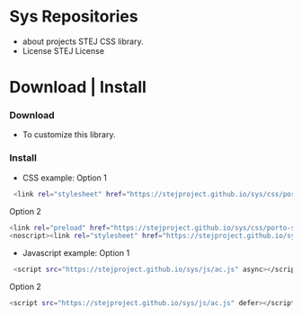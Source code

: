 # Sys Repositories
- about projects
 STEJ  CSS library.
- License STEJ License

# Download | Install
### Download
- To customize this library.
### Install
- CSS example:
Option 1
```bash
 <link rel="stylesheet" href="https://stejproject.github.io/sys/css/porto-style.css">
```
Option 2
```bash
<link rel="preload" href="https://stejproject.github.io/sys/css/porto-style.css" as="style" onload="this.onload=null;this.rel='stylesheet'">
<noscript><link rel="stylesheet" href="https://stejproject.github.io/sys/css/porto-style.css"></noscript>
```
- Javascript example:
Option 1
```bash
 <script src="https://stejproject.github.io/sys/js/ac.js" async></script>
```
Option 2
```bash
<script src="https://stejproject.github.io/sys/js/ac.js" defer></script>
```
